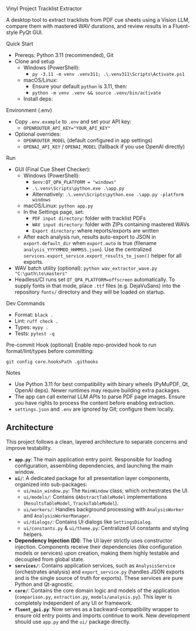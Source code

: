 Vinyl Project Tracklist Extractor

A desktop tool to extract tracklists from PDF cue sheets using a Vision LLM, compare them with mastered WAV durations, and review results in a Fluent-style PyQt GUI.

Quick Start
- Prereqs: Python 3.11 (recommended), Git
- Clone and setup
  - Windows (PowerShell):
    - `py -3.11 -m venv .venv311; .\.venv311\Scripts\Activate.ps1`
  - macOS/Linux:
    - Ensure your default `python` is 3.11, then:
    - `python -m venv .venv && source .venv/bin/activate`
  - Install deps: `
  `

Environment (.env)
- Copy `.env.example` to `.env` and set your API key:
  - `OPENROUTER_API_KEY="YOUR_API_KEY"`
- Optional overrides:
  - `OPENROUTER_MODEL` (default configured in app settings)
  - `OPENAI_API_KEY` / `OPENAI_MODEL` (fallback if you use OpenAI directly)

Run
- GUI (Final Cue Sheet Checker):
  - Windows (PowerShell):
    - `$env:QT_QPA_PLATFORM = "windows"`
    - `.\.venv\Scripts\python.exe .\app.py`
    - Alternatively: `.\.venv\Scripts\python.exe .\app.py -platform windows`
  - macOS/Linux: `python app.py`
  - In the Settings page, set:
    - `PDF input directory`: folder with tracklist PDFs
    - `WAV input directory`: folder with ZIPs containing mastered WAVs
    - `Export directory`: where reports/exports are written
  - After each analysis run, results auto-export to JSON in `export.default_dir` when `export.auto` is true (filename `analysis_YYYYMMDD_HHMMSS.json`). Use the centralized `services.export_service.export_results_to_json()` helper for all exports.
- WAV batch utility (optional): `python wav_extractor_wave.py "C:\path\to\masters"`
- Headless/CI runs set `QT_QPA_PLATFORM=offscreen` automatically. To supply fonts in that mode, place `.ttf` files (e.g. DejaVuSans) into the repository `fonts/` directory and they will be loaded on startup.


Dev Commands
- Format: `black .`
- Lint: `ruff check .`
- Types: `mypy .`
- Tests: `pytest -q`

Pre-commit Hook (optional)
Enable repo-provided hook to run format/lint/types before committing:
```
git config core.hooksPath .githooks
```

Notes
- Use Python 3.11 for best compatibility with binary wheels (PyMuPDF, Qt, OpenAI deps). Newer runtimes may require building extra packages.
- The app can call external LLM APIs to parse PDF page images. Ensure you have rights to process the content before enabling extraction.
- `settings.json` and `.env` are ignored by Git; configure them locally.
## Architecture

This project follows a clean, layered architecture to separate concerns and improve testability.

- **`app.py`**: The main application entry point. Responsible for loading configuration, assembling dependencies, and launching the main window.
- **`ui/`**: A dedicated package for all presentation layer components, organized into sub-packages:
  - `ui/main_window.py`: The `MainWindow` class, which orchestrates the UI.
  - `ui/models/`: Contains `QAbstractTableModel` implementations (`ResultsTableModel`, `TracksTableModel`).
  - `ui/workers/`: Handles background processing with `AnalysisWorker` and `AnalysisWorkerManager`.
  - `ui/dialogs/`: Contains UI dialogs like `SettingsDialog`.
  - `ui/constants.py` & `ui/theme.py`: Centralized UI constants and styling helpers.
- **Dependency Injection (DI)**: The UI layer strictly uses constructor injection. Components receive their dependencies (like configuration models or services) upon creation, making them highly testable and decoupled from global state.
- **`services/`**: Contains application services, such as `AnalysisService` (orchestrates analysis) and `export_service.py` (handles JSON exports and is the single source of truth for exports). These services are pure Python and Qt-agnostic.
- **`core/`**: Contains the core domain logic and models of the application (`comparison.py`, `extraction.py`, `models/analysis.py`). This layer is completely independent of any UI or framework.
- **`fluent_gui.py`**: Now serves as a backward-compatibility wrapper to ensure old entry points and imports continue to work. New development should use `app.py` and the `ui/` package directly.

